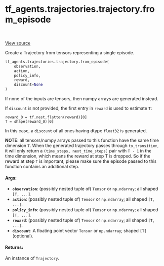 <div itemscope itemtype="http://developers.google.com/ReferenceObject">
<meta itemprop="name" content="tf_agents.trajectories.trajectory.from_episode" />
<meta itemprop="path" content="Stable" />
</div>

# tf_agents.trajectories.trajectory.from_episode

<table class="tfo-notebook-buttons tfo-api" align="left">
</table>

<a target="_blank" href="https://github.com/tensorflow/agents/tree/master/tf_agents/trajectories/trajectory.py">View
source</a>

Create a Trajectory from tensors representing a single episode.

``` python
tf_agents.trajectories.trajectory.from_episode(
    observation,
    action,
    policy_info,
    reward,
    discount=None
)
```



<!-- Placeholder for "Used in" -->

If none of the inputs are tensors, then numpy arrays are generated instead.

If `discount` is not provided, the first entry in `reward` is used to estimate
`T`:

```
reward_0 = tf.nest.flatten(reward)[0]
T = shape(reward_0)[0]
```

In this case, a `discount` of all ones having dtype `float32` is generated.

**NOTE**: all tensors/numpy arrays passed to this function have the same time
dimension `T`. When the generated trajectory passes through `to_transition`, it
will only return a `(time_steps, next_time_steps)` pair with `T - 1` in the time
dimension, which means the reward at step T is dropped. So if the reward at step
`T` is important, please make sure the episode passed to this function contains
an additional step.

#### Args:

*   <b>`observation`</b>: (possibly nested tuple of) `Tensor` or `np.ndarray`;
    all shaped `[T, ...]`.
*   <b>`action`</b>: (possibly nested tuple of) `Tensor` or `np.ndarray`; all
    shaped `[T, ...]`.
*   <b>`policy_info`</b>: (possibly nested tuple of) `Tensor` or `np.ndarray`;
    all shaped `[T, ...]`.
*   <b>`reward`</b>: (possibly nested tuple of) `Tensor` or `np.ndarray`; all
    shaped `[T, ...]`.
*   <b>`discount`</b>: A floating point vector `Tensor` or `np.ndarray`; shaped
    `[T]` (optional).

#### Returns:

An instance of `Trajectory`.
